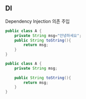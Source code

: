 ## DI
Dependency Injection
의존 주입

```java
public class A {
	private String msg="안녕하세요";
	public String toString(){
		return msg;
	}
}
```

```java
public class A {
	private String msg;
	
	public String toString(){
		return msg;
	}
}
```
<!--stackedit_data:
eyJoaXN0b3J5IjpbNTY0NDE3MjE0XX0=
-->